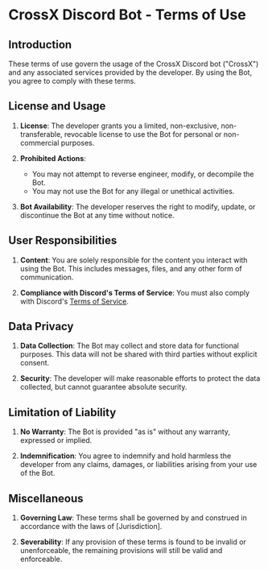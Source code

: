 # CrossX Discord Bot - Terms of Use

## Introduction

These terms of use govern the usage of the CrossX Discord bot ("CrossX") and any associated services provided by the developer. By using the Bot, you agree to comply with these terms.

## License and Usage

1. **License**: The developer grants you a limited, non-exclusive, non-transferable, revocable license to use the Bot for personal or non-commercial purposes.

2. **Prohibited Actions**:
    - You may not attempt to reverse engineer, modify, or decompile the Bot.
    - You may not use the Bot for any illegal or unethical activities.

3. **Bot Availability**: The developer reserves the right to modify, update, or discontinue the Bot at any time without notice.

## User Responsibilities

1. **Content**: You are solely responsible for the content you interact with using the Bot. This includes messages, files, and any other form of communication.

2. **Compliance with Discord's Terms of Service**: You must also comply with Discord's [Terms of Service](https://discord.com/terms).

## Data Privacy

1. **Data Collection**: The Bot may collect and store data for functional purposes. This data will not be shared with third parties without explicit consent.

2. **Security**: The developer will make reasonable efforts to protect the data collected, but cannot guarantee absolute security.

## Limitation of Liability

1. **No Warranty**: The Bot is provided "as is" without any warranty, expressed or implied.

2. **Indemnification**: You agree to indemnify and hold harmless the developer from any claims, damages, or liabilities arising from your use of the Bot.

## Miscellaneous

1. **Governing Law**: These terms shall be governed by and construed in accordance with the laws of [Jurisdiction].

2. **Severability**: If any provision of these terms is found to be invalid or unenforceable, the remaining provisions will still be valid and enforceable.
